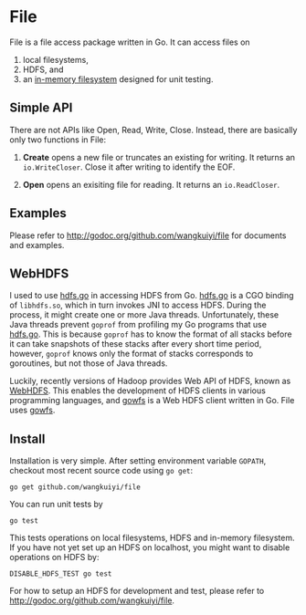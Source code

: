 # File

File is a file access package written in Go.  It can access files on

1. local filesystems,
2. HDFS, and
3. an [in-memory filesystem](https://github.com/wangkuiyi/file/tree/master/inmemfs) designed for unit testing.

## Simple API

There are not APIs like Open, Read, Write, Close.  Instead, there are
basically only two functions in File:

  1. **Create** opens a new file or truncates an existing for writing.
  It returns an `io.WriteCloser`.  Close it after writing to identify
  the EOF.

  2. **Open** opens an exisiting file for reading.  It returns an
  `io.ReadCloser`.

## Examples

Please refer to http://godoc.org/github.com/wangkuiyi/file for
documents and examples.

## WebHDFS

I used to use [hdfs.go](https://github.com/zyxar/hdfs.go) in accessing
HDFS from Go.  [hdfs.go](https://github.com/zyxar/hdfs.go) is a CGO
binding of `libhdfs.so`, which in turn invokes JNI to access HDFS.
During the process, it might create one or more Java threads.
Unfortunately, these Java threads prevent `goprof` from profiling my
Go programs that use [hdfs.go](https://github.com/zyxar/hdfs.go).
This is because `goprof` has to know the format of all stacks before
it can take snapshots of these stacks after every short time period,
however, `goprof` knows only the format of stacks corresponds to
goroutines, but not those of Java threads.

Luckily, recently versions of Hadoop provides Web API of HDFS, known
as
[WebHDFS](http://hadoop.apache.org/docs/current/hadoop-project-dist/hadoop-hdfs/WebHDFS.html).
This enables the development of HDFS clients in various programming
languages, and [gowfs](https://github.com/vladimirvivien/gowfs) is a
Web HDFS client written in Go.  File uses
[gowfs](https://github.com/vladimirvivien/gowfs).

## Install

Installation is very simple.  After setting environment variable
`GOPATH`, checkout most recent source code using `go get`:

    go get github.com/wangkuiyi/file

You can run unit tests by

    go test

This tests operations on local filesystems, HDFS and in-memory
filesystem.  If you have not yet set up an HDFS on localhost, you
might want to disable operations on HDFS by:

    DISABLE_HDFS_TEST go test

For how to setup an HDFS for development and test, please refer to
http://godoc.org/github.com/wangkuiyi/file.

